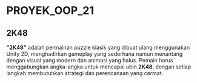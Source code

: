 # PROYEK_OOP_21

## **2K48**

**"2K48"** adalah permainan puzzle klasik yang dibuat ulang menggunakan Unity 2D, menghadirkan gameplay yang sederhana namun menantang dengan visual yang modern dan animasi yang halus. Pemain harus menggabungkan angka-angka untuk mencapai ubin **2K48**, dengan setiap langkah membutuhkan strategi dan perencanaan yang cermat.
